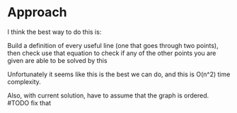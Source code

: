 # Approach

I think the best way to do this is:

Build a definition of every useful line (one that goes through two points), then check use that equation to check
if any of the other points you are given are able to be solved by this

Unfortunately it seems like this is the best we can do, and this is O(n^2) time complexity.

Also, with current solution, have to assume that the graph is ordered. #TODO fix that
